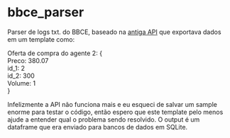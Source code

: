 # bbce_parser

Parser de logs txt. do BBCE, baseado na [antiga API](https://www.bbce.com.br/dados_historicos_agente/) que exportava dados em um template como:

Oferta de compra do agente 2: { <br>
Preco: 380.07 <br>
id_1: 2 <br>
id_2: 300 <br>
Volume: 1 <br>
}

Infelizmente a API não funciona mais e eu esqueci de salvar um sample enorme para testar o código, então espero que este template pelo menos ajude a entender qual o problema sendo resolvido. O output é um dataframe que era enviado para bancos de dados em SQLite.
